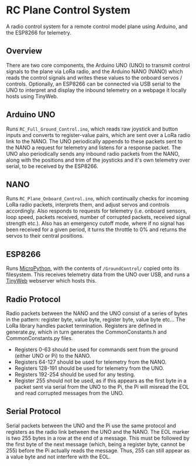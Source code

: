 # RC Plane Control System
A radio control system for a remote control model plane using Arduino, and the ESP8266 for telemetry.

## Overview
There are two core components, the Arduino UNO (UNO) to transmit control signals to the plane via LoRa radio, and the Arduino NANO (NANO) which reads the control signals and writes these values to the onboard servos / controls.
Optionally, an ESP8266 can be connected via USB serial to the UNO to interpret and display the inbound telemetry on a webpage it locally hosts using TinyWeb.

## Arduino UNO
Runs `RC_Full_Ground_Control.ino`, which reads raw joystick and button inputs and converts to register-value pairs, which are sent over a LoRa radio link to the NANO.
The UNO periodically appends to these packets sent to the NANO a request for telemetry and listens for a response packet.
The UNO also periodically sends any inbound radio packets from the NANO, along with the positions and trim of the joysticks and it's own telemetry over serial, to be received by the ESP8266.

## NANO
Runs `RC_Plane_Onboard_Control.ino`, which continually checks for incoming LoRa radio packets, interprets them, and adjust servos and controls accordingly.
Also responds to requests for telemetry (i.e. onboard sensors, loop speed, packets received, number of corrupted packets, received signal strength etc.).
Also has an emergency cutoff mode, where if no signal has been received for a given period, it turns the throttle to 0% and returns the servos to their central positions.

## ESP8266
Runs [MicroPython](https://docs.micropython.org/en/latest/esp8266/tutorial/intro.html), with the contents of `/GroundControl/` copied onto its filesystem. This receives telemetry data from the UNO over USB, and runs a [TinyWeb](https://github.com/belyalov/tinyweb) webserver which hosts this.

## Radio Protocol
Radio packets between the NANO and the UNO consist of a series of bytes in the pattern: register byte, value byte, register byte, value byte etc...
The LoRa library handles packet termination.
Registers are defined in generate.py, which in turn generates the CommonConstants.h and CommonConstants.py files.
* Registers 0-63 should be used for commands sent from the ground (either UNO or Pi) to the NANO.
* Registers 64-127 should be used for telemetry from the NANO.
* Registers 128-191 should be used for telemetry from the UNO.
* Registers 192-254 should be used for any testing.
* Register 255 should not be used, as if this appears as the first byte in a packet sent via serial from the UNO to the Pi, the Pi will misread the EOL and read corrupted messages from the UNO.

## Serial Protocol
Serial packets between the UNO and the Pi use the same protocol and registers as the radio link between the UNO and the NANO.
The EOL marker is two 255 bytes in a row at the end of a message. This must be followed by the first byte of the next message (which, being a register byte, cannot be 255) before the Pi actually reads the message. Thus, 255 can still appear as a value byte and not interfere with the EOL.
